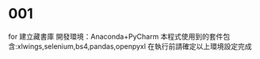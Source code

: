 # 001
for 建立藏書庫
開發環境：Anaconda+PyCharm
本程式使用到的套件包含:xlwings,selenium,bs4,pandas,openpyxl
在執行前請確定以上環境設定完成
